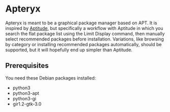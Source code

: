 # Apteryx
Apteryx is meant to be a graphical package manager based on APT.
It is inspired by [Aptitude][], but specifically a workflow with
Aptitude in which you search the flat package list using the Limit
Display command, then manually select recommended packages before
installation.  Variations, like browsing by category or installing
recommended packages automatically, should be supported, but it
will hopefully end up simpler than Aptitude.

[aptitude]: https://alioth.debian.org/projects/aptitude/

## Prerequisites
You need these Debian packages installed:
* python3
* python3-apt
* python3-gi
* gir1.2-gtk-3.0
